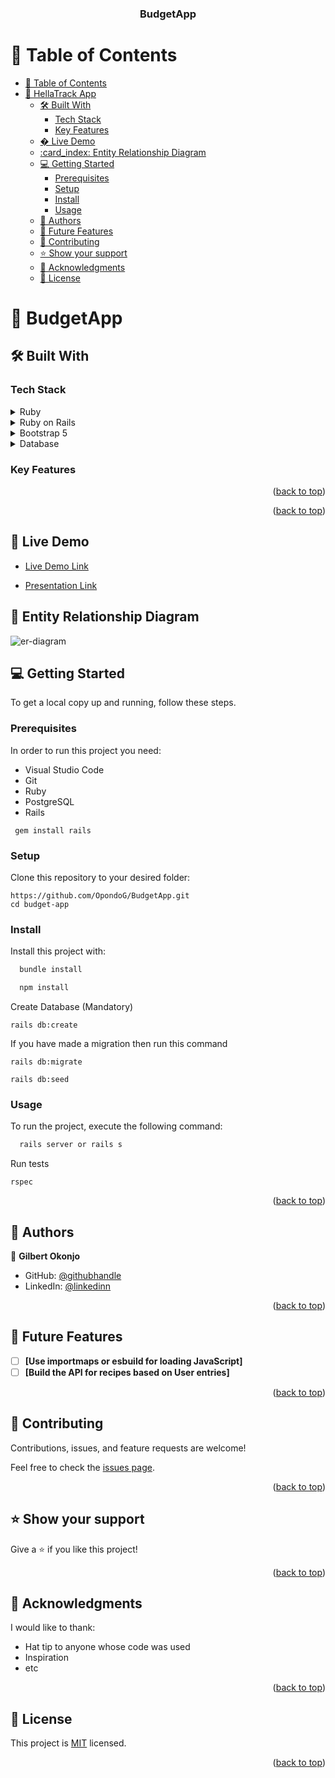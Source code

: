 <a name="readme-top"></a>

<!--
HOW TO USE:
This is an example of how you may give instructions on setting up your project locally.

Modify this file to match your project and remove sections that don't apply.

REQUIRED SECTIONS:
- Table of Contents
- About the Project
  - Built With
  - Live Demo
- Getting Started
- Authors
- Future Features
- Contributing
- Show your support
- Acknowledgements
- License

After you're finished please remove all the comments and instructions!
-->

<div align="center">
  <h3><b>BudgetApp</b></h3>
</div>

<!-- TABLE OF CONTENTS -->

# 📗 Table of Contents

- [📗 Table of Contents](#-table-of-contents)
- [📖 HellaTrack App ](#-hellaTrack-app-)
  - [🛠 Built With ](#-built-with-)
    - [Tech Stack ](#tech-stack-)
    - [Key Features ](#key-features-)
  - [� Live Demo ](#-live-demo-)
  - [:card\_index: Entity Relationship Diagram ](#card_index-entity-relationship-diagram-)
  - [💻 Getting Started ](#-getting-started-)
    - [Prerequisites](#prerequisites)
    - [Setup](#setup)
    - [Install](#install)
    - [Usage](#usage)
  - [👥 Authors ](#-authors-)
  - [🔭 Future Features ](#-future-features-)
  - [🤝 Contributing ](#-contributing-)
  - [⭐️ Show your support ](#️-show-your-support-)
  - [🙏 Acknowledgments ](#-acknowledgments-)
  - [📝 License ](#-license-)

<!-- PROJECT DESCRIPTION -->

# 📖 BudgetApp <a name="about-project"></a>



## 🛠 Built With <a name="built-with"></a>

### Tech Stack <a name="tech-stack"></a>

<details>
  <summary>Ruby</summary>
</details>

<details>
  <summary>Ruby on Rails</summary>
</details>

<details>
  <summary>Bootstrap 5 </summary>
</details>

<details>
<summary>Database</summary>
  <ul>
    <li><a href="https://www.postgresql.org/">PostgreSQL</a></li>
  </ul>
</details>

<!-- Features -->

### Key Features <a name="key-features"></a>


<p align="right">(<a href="#readme-top">back to top</a>)</p>


<p align="right">(<a href="#readme-top">back to top</a>)</p>

## 🚀 Live Demo <a name="live-demo"></a>

- [Live Demo Link](https://mybudget-bal6.onrender.com/)

- [Presentation Link](https://drive.google.com/file/d/1I8grpOdXDCrVos8ACIEAZiah1eELvhpq/view?usp=share_link)

<!-- ER DIAGRAM-->
## :card_index: Entity Relationship Diagram <a name="er-diagram"></a>
![er-diagram](https://github.com/microverseinc/curriculum-rails/blob/main/capstone/images/erd_diagram.png)


<!-- GETTING STARTED -->

## 💻 Getting Started <a name="getting-started"></a>

To get a local copy up and running, follow these steps.
### Prerequisites

In order to run this project you need:
- Visual Studio Code
- Git
- Ruby
- PostgreSQL
- Rails

```
 gem install rails
```

### Setup

Clone this repository to your desired folder:

```
https://github.com/OpondoG/BudgetApp.git
cd budget-app 
```

### Install

Install this project with:

```sh
  bundle install
```
```sh
  npm install
```

Create Database (Mandatory)

```
rails db:create
```

If you have made a migration then run this command

```
rails db:migrate
```
```
rails db:seed
```
### Usage

To run the project, execute the following command:


```sh
  rails server or rails s
``` 

Run tests
```
rspec
```

<p align="right">(<a href="#readme-top">back to top</a>)</p>

<!-- AUTHORS -->

## 👥 Authors <a name="authors"></a>

👤 **Gilbert Okonjo**

- GitHub: [@githubhandle](https://github.com/OpondoG)
- LinkedIn: [@linkedinn](https://www.linkedin.com/in/gilbert-okonjo/)


<p align="right">(<a href="#readme-top">back to top</a>)</p>

<!-- FUTURE FEATURES -->

## 🔭 Future Features <a name="future-features"></a>

- [ ] **[Use importmaps or esbuild for loading JavaScript]**
- [ ] **[Build the API for recipes based on User entries]**

<p align="right">(<a href="#readme-top">back to top</a>)</p>

<!-- CONTRIBUTING -->

## 🤝 Contributing <a name="contributing"></a>

Contributions, issues, and feature requests are welcome!

Feel free to check the [issues page](../../issues/).

<p align="right">(<a href="#readme-top">back to top</a>)</p>

<!-- SUPPORT -->

## ⭐️ Show your support <a name="support"></a>

Give a ⭐️ if you like this project!

<p align="right">(<a href="#readme-top">back to top</a>)</p>

<!-- ACKNOWLEDGEMENTS -->

## 🙏 Acknowledgments <a name="acknowledgements"></a>

I would like to thank:
- Hat tip to anyone whose code was used
- Inspiration
- etc

<p align="right">(<a href="#readme-top">back to top</a>)</p>

<!-- LICENSE -->

## 📝 License <a name="license"></a>

This project is [MIT](./MIT.md) licensed.

<p align="right">(<a href="#readme-top">back to top</a>)</p>
